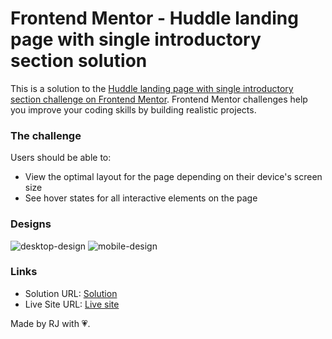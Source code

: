# Frontend Mentor - Huddle landing page with single introductory section solution

This is a solution to the [Huddle landing page with single introductory section challenge on Frontend Mentor](https://www.frontendmentor.io/challenges/huddle-landing-page-with-a-single-introductory-section-B_2Wvxgi0). Frontend Mentor challenges help you improve your coding skills by building realistic projects. 

### The challenge

Users should be able to:

- View the optimal layout for the page depending on their device's screen size
- See hover states for all interactive elements on the page

### Designs

![desktop-design](https://user-images.githubusercontent.com/113625378/231341479-9700eec4-c913-4107-8c9c-76467c46cff6.jpg)
![mobile-design](https://user-images.githubusercontent.com/113625378/231341492-a9d8d683-1c45-4632-8ea5-bd81df78df95.jpg)

### Links

- Solution URL: [Solution](https://www.frontendmentor.io/solutions/hunddle-landing-only-html-css-k80nXFUCKJ)
- Live Site URL: [Live site](https://rauljariasz.github.io/huddle-landing-page/)

Made by RJ with 💗.
